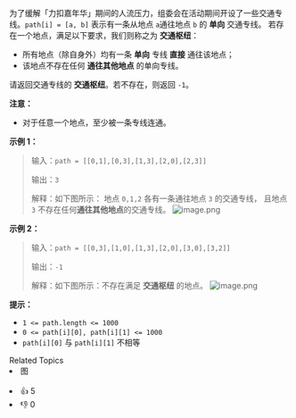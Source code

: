 为了缓解「力扣嘉年华」期间的人流压力，组委会在活动期间开设了一些交通专线。`path[i] = [a, b]` 表示有一条从地点 `a`通往地点 `b` 的 **单向** 交通专线。
若存在一个地点，满足以下要求，我们则称之为 **交通枢纽**：
- 所有地点（除自身外）均有一条 **单向** 专线 **直接** 通往该地点；
- 该地点不存在任何 **通往其他地点** 的单向专线。

请返回交通专线的 **交通枢纽**。若不存在，则返回 `-1`。

**注意：**
- 对于任意一个地点，至少被一条专线连通。

**示例 1：**

> 输入：`path = [[0,1],[0,3],[1,3],[2,0],[2,3]]`
>
> 输出：`3`
>
> 解释：如下图所示：
> 地点 `0,1,2` 各有一条通往地点 `3` 的交通专线，
> 且地点 `3` 不存在任何**通往其他地点**的交通专线。
> ![image.png](https://pic.leetcode-cn.com/1663902572-yOlUCr-image.png)

**示例 2：**

> 输入：`path = [[0,3],[1,0],[1,3],[2,0],[3,0],[3,2]]`
>
> 输出：`-1`
>
> 解释：如下图所示：不存在满足 **交通枢纽** 的地点。
> ![image.png](https://pic.leetcode-cn.com/1663902595-McsEkY-image.png)

**提示：**
- `1 <= path.length <= 1000`
- `0 <= path[i][0], path[i][1] <= 1000`
- `path[i][0]` 与 `path[i][1]` 不相等

<div><div>Related Topics</div><div><li>图</li></div></div><br><div><li>👍 5</li><li>👎 0</li></div>